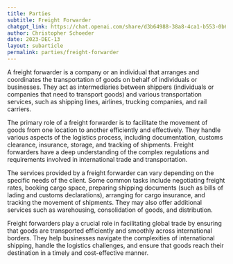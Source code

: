 ```yaml
---
title: Parties
subtitle: Freight Forwarder
chatgpt_link: https://chat.openai.com/share/d3b64988-38a8-4ca1-b553-0b674235a0e1
author: Christopher Schoeder
date: 2023-DEC-13
layout: subarticle
permalink: parties/freight-forwarder
---
```


A freight forwarder is a company or an individual that arranges and coordinates the transportation of goods on behalf of individuals or businesses. They act as intermediaries between shippers (individuals or companies that need to transport goods) and various transportation services, such as shipping lines, airlines, trucking companies, and rail carriers.

The primary role of a freight forwarder is to facilitate the movement of goods from one location to another efficiently and effectively. They handle various aspects of the logistics process, including documentation, customs clearance, insurance, storage, and tracking of shipments. Freight forwarders have a deep understanding of the complex regulations and requirements involved in international trade and transportation.

The services provided by a freight forwarder can vary depending on the specific needs of the client. Some common tasks include negotiating freight rates, booking cargo space, preparing shipping documents (such as bills of lading and customs declarations), arranging for cargo insurance, and tracking the movement of shipments. They may also offer additional services such as warehousing, consolidation of goods, and distribution.

Freight forwarders play a crucial role in facilitating global trade by ensuring that goods are transported efficiently and smoothly across international borders. They help businesses navigate the complexities of international shipping, handle the logistics challenges, and ensure that goods reach their destination in a timely and cost-effective manner.
